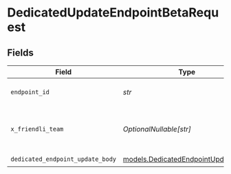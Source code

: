 # DedicatedUpdateEndpointBetaRequest


## Fields

| Field                                                                          | Type                                                                           | Required                                                                       | Description                                                                    |
| ------------------------------------------------------------------------------ | ------------------------------------------------------------------------------ | ------------------------------------------------------------------------------ | ------------------------------------------------------------------------------ |
| `endpoint_id`                                                                  | *str*                                                                          | :heavy_check_mark:                                                             | The ID of the endpoint                                                         |
| `x_friendli_team`                                                              | *OptionalNullable[str]*                                                        | :heavy_minus_sign:                                                             | ID of team to run requests as (optional parameter).                            |
| `dedicated_endpoint_update_body`                                               | [models.DedicatedEndpointUpdateBody](../models/dedicatedendpointupdatebody.md) | :heavy_check_mark:                                                             | N/A                                                                            |
